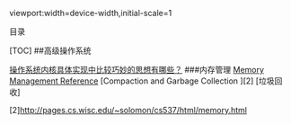 viewport:width=device-width,initial-scale=1

目录

[TOC]
##高级操作系统

[操作系统内核具体实现中比较巧妙的思想有哪些？][1]
###内存管理
[Memory Management Reference][0]
[Compaction and Garbage Collection ][2]
[垃圾回收]




[0]:http://www.memorymanagement.org/mmref/index.html#mmref-intro
[1]:http://www.zhihu.com/question/27943222/answer/38739231
[2]http://pages.cs.wisc.edu/~solomon/cs537/html/memory.html